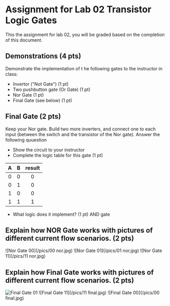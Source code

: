 # Assignment for Lab 02 Transistor Logic Gates

This the assignment for lab 02, you will be graded based on the completion of this document.

## Demonstrations (4 pts)

Demonstrate the implementation of t he following gates to the instructor in class:
- Invertor ("Not Gate") (1 pt)
- Two pushbutton gate (Or Gate) (1 pt)
- Nor Gate (1 pt)
- Final Gate (see below) (1 pt)

## Final Gate (2 pts)

Keep your Nor gate. Build two more inverters, and connect one to each input (between the switch and 
the transistor of the Nor gate). Answer the following quuestion

- Show the circuit to your instructor
- Complete the logic table for this gate (1 pt)

 A | B | result
:-:|:-:|:-----:
 0 | 0 | 0
 0 | 1 | 0
 1 | 0 | 0
 1 | 1 | 1

- What logic does it implement? (1 pt)
AND gate
## Explain how NOR Gate works with pictures of different current flow scenarios. (2 pts)
![Nor Gate 00](/pics/00 nor.jpg)
![Nor Gate 01](/pics/01 nor.jpg)
![Nor Gate 11](/pics/11 nor.jpg)


## Explain how Final Gate works with pictures of different current flow scenarios. (2 pts)
![Final Gate 01](/pics/final.jpg)
![Final Gate 11](/pics/11 final.jpg)
![Final Gate 00](/pics/00 final.jpg)
